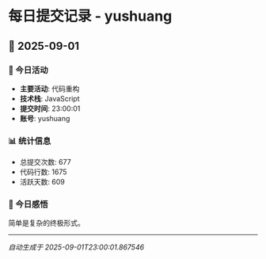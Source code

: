 # 每日提交记录 - yushuang

## 📅 2025-09-01

### 🎯 今日活动
- **主要活动**: 代码重构
- **技术栈**: JavaScript
- **提交时间**: 23:00:01
- **账号**: yushuang

### 📊 统计信息
- 总提交次数: 677
- 代码行数: 1675
- 活跃天数: 609

### 💭 今日感悟
简单是复杂的终极形式。

---
*自动生成于 2025-09-01T23:00:01.867546*
